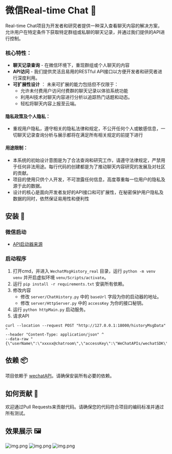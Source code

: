 # 微信Real-time Chat 🤖
Real-time Chat项目为开发者和研究者提供一种深入查看聊天内容的解决方案，允许用户在特定条件下获取特定群组或私聊的聊天记录，并通过我们提供的API进行控制。

### 核心特性：
- **聊天记录查询** - 在微信环境下，重现群组或个人聊天的内容
- **API访问** - 我们提供灵活且易用的RESTful API接口以方便开发者和研究者进行深度利用。
- **可扩展性设计** ： 未来可扩展的能力包括但不仅限于：
    - 允许未付费用户访问付费群的聊天记录以体验系统功能
    - 利用AI技术对聊天内容进行分析以追踪热门话题和动态。
    - 轻松将聊天内容上报至云端。


#### 隐私政策及个人隐私：

- 重视用户隐私，遵守相关的隐私法律和规定，不公开任何个人或敏感信息，一切聊天记录查询分析与展示都将在满足所有相关规定的前提下进行
#### 用途限制：
- 本系统的初始设计意图是为了合法查询和研究工作，请遵守法律规定，严禁用于任何非法用途。每行代码的创建都是为了推动聊天内容研究的发展及对社区的贡献。
- 项目的使用只供个人开发，不可泄露任何信息，高度尊重每一位用户的隐私及源于此的数据。
- 设计的核心是面向开发者友好的API接口和可扩展性，在秘密保护用户隐私及数据的同时，依然保证易用性和便利性

## 安装 🔧

### 微信启动

- [API启动器来源](https://wechatsdk.com)

### 启动程序

1. 打开cmd，并进入 `WechatMsgHistory_real` 目录，运行 `python -m venv venv` 并开启虚拟环境 `venv/Scripts/activate`。
2. 运行 `pip install -r requirements.txt` 安装所有依赖。
3. 修改内容
    - 修改 `server/ChatHistory.py` 中的 `baseUrl` 字段为你的启动器的地址。
    - 修改 `server/HttpServer.py` 中的 `accessKey` 为你的接口秘钥。
4. 运行 `python httpMain.py` 启动服务。
5. 请求API
```
curl --location --request POST "http://127.0.0.1:18000/historyMsgData" ^
--header "Content-Type: application/json" ^
--data-raw "{\"userName\":\"xxxxx@chatroom\",\"accessKey\":\"WeChatAPIs/wechatSDK\"}"
```
## 依赖 📦

项目依赖于 [wechatAPI](https://wechatsdk.com)。请确保安装所有必要的依赖。


## 如何贡献 🤝

欢迎通过Pull Requests来贡献代码。请确保您的代码符合项目的编码标准并通过所有测试。

## 效果展示 🖼️

![img.png](img%2Fimg.png)
![img.png](img%2Fimg_2.png)
![img.png](img%2Fimg_1.png)
